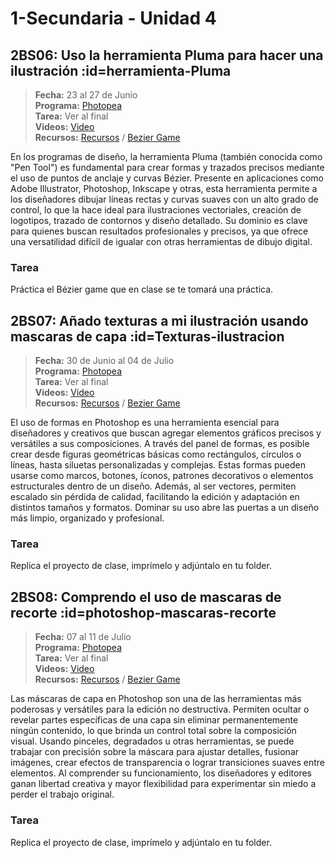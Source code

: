 # 1-Secundaria - Unidad 4

## 2BS06: Uso la herramienta Pluma para hacer una ilustración :id=herramienta-Pluma

> <i class="bi bi-calendar"></i> **Fecha:** 23 al 27 de Junio<br><i class="bi bi-window-desktop"></i> **Programa:** [Photopea](https://www.photopea.com/)<br><i class="bi bi-calendar-check"></i> **Tarea:** Ver al final<br><i class="bi bi-play-btn"></i> **Videos:** [Video](https://www.youtube.com/watch?v=hIZo8SYhMto)<br><i class="bi bi-briefcase"></i> **Recursos:** [Recursos](https://drive.google.com/drive/folders/1ywEkiDbaslISnnfEnSUkhao_UwtqnLgy?usp=sharing) / [Bezier Game](https://bezier.method.ac/)

En los programas de diseño, la herramienta Pluma (también conocida como "Pen Tool") es fundamental para crear formas y trazados precisos mediante el uso de puntos de anclaje y curvas Bézier. Presente en aplicaciones como Adobe Illustrator, Photoshop, Inkscape y otras, esta herramienta permite a los diseñadores dibujar líneas rectas y curvas suaves con un alto grado de control, lo que la hace ideal para ilustraciones vectoriales, creación de logotipos, trazado de contornos y diseño detallado. Su dominio es clave para quienes buscan resultados profesionales y precisos, ya que ofrece una versatilidad difícil de igualar con otras herramientas de dibujo digital.

### Tarea

Práctica el Bézier game que en clase se te tomará una práctica.

## 2BS07: Añado texturas a mi ilustración usando mascaras de capa :id=Texturas-ilustracion

> <i class="bi bi-calendar"></i> **Fecha:** 30 de Junio al 04 de Julio<br><i class="bi bi-window-desktop"></i> **Programa:** [Photopea](https://www.photopea.com/)<br><i class="bi bi-calendar-check"></i> **Tarea:** Ver al final<br><i class="bi bi-play-btn"></i> **Videos:** [Video](https://www.youtube.com/watch?v=hIZo8SYhMto)<br><i class="bi bi-briefcase"></i> **Recursos:** [Recursos](https://drive.google.com/drive/folders/1ywEkiDbaslISnnfEnSUkhao_UwtqnLgy?usp=sharing) / [Bezier Game](https://bezier.method.ac/)

El uso de formas en Photoshop es una herramienta esencial para diseñadores y creativos que buscan agregar elementos gráficos precisos y versátiles a sus composiciones. A través del panel de formas, es posible crear desde figuras geométricas básicas como rectángulos, círculos o líneas, hasta siluetas personalizadas y complejas. Estas formas pueden usarse como marcos, botones, íconos, patrones decorativos o elementos estructurales dentro de un diseño. Además, al ser vectores, permiten escalado sin pérdida de calidad, facilitando la edición y adaptación en distintos tamaños y formatos. Dominar su uso abre las puertas a un diseño más limpio, organizado y profesional.

### Tarea

Replica el proyecto de clase, imprímelo y adjúntalo en tu folder.

<div class="currentTheme">

## 2BS08: Comprendo el uso de mascaras de recorte :id=photoshop-mascaras-recorte

> <i class="bi bi-calendar"></i> **Fecha:** 07 al 11 de Julio<br><i class="bi bi-window-desktop"></i> **Programa:** [Photopea](https://www.photopea.com/)<br><i class="bi bi-calendar-check"></i> **Tarea:** Ver al final<br><i class="bi bi-play-btn"></i> **Videos:** [Video](https://www.youtube.com/watch?v=MFneSEiq0Ew)<br><i class="bi bi-briefcase"></i> **Recursos:** [Recursos](https://drive.google.com/drive/folders/1ywEkiDbaslISnnfEnSUkhao_UwtqnLgy?usp=sharing) / [Bezier Game](https://bezier.method.ac/)

Las máscaras de capa en Photoshop son una de las herramientas más poderosas y versátiles para la edición no destructiva. Permiten ocultar o revelar partes específicas de una capa sin eliminar permanentemente ningún contenido, lo que brinda un control total sobre la composición visual. Usando pinceles, degradados u otras herramientas, se puede trabajar con precisión sobre la máscara para ajustar detalles, fusionar imágenes, crear efectos de transparencia o lograr transiciones suaves entre elementos. Al comprender su funcionamiento, los diseñadores y editores ganan libertad creativa y mayor flexibilidad para experimentar sin miedo a perder el trabajo original.

### Tarea

Replica el proyecto de clase, imprímelo y adjúntalo en tu folder.

</div>